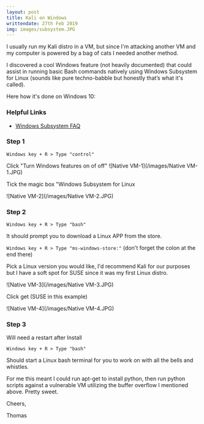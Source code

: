 ```yaml
---
layout: post
title: Kali on Windows
writtendate: 27th Feb 2019
img: images/subsystem.JPG
---
```


I usually run my Kali distro in a VM, but since I'm attacking another VM and my computer is powered by a bag of cats I needed another method.

I discovered a cool Windows feature (not heavily documented) that could assist in running basic Bash commands natively using Windows Subsystem for Linux (sounds like pure techno-babble but honestly that’s what it's called). 

Here how it's done on Windows 10:

### Helpful Links

- [Windows Subsystem FAQ](https://docs.microsoft.com/en-us/windows/wsl/faq)


### Step 1

` Windows key + R > Type "control" `

Click "Turn Windows features on of off"
![Native VM-1](/images/Native VM-1.JPG)

Tick the magic box
"Windows Subsystem for Linux

![Native VM-2](/images/Native VM-2.JPG)


### Step 2

` Windows key + R > Type "bash" `

It should prompt you to download a Linux APP from the store.

` Windows key + R > Type "ms-windows-store:" ` (don't forget the colon at the end there)

Pick a Linux version you would like, I'd recommend Kali for our purposes but I have a  soft spot for SUSE since it was my first Linux distro.

![Native VM-3](/images/Native VM-3.JPG)

Click get (SUSE in this example)

![Native VM-4](/images/Native VM-4.JPG)


### Step 3

Will need a restart after Install

` Windows key + R > Type "bash" `

Should start a Linux bash terminal for you to work on with all the bells and whistles.



For me this meant I could run apt-get to install python, then run python scripts against a vulnerable VM utilizing the buffer overflow I mentioned above. Pretty sweet.

Cheers,

Thomas




